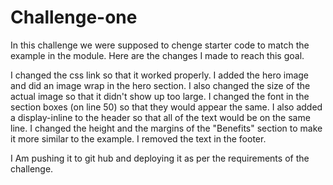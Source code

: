 # Challenge-one

In this challenge we were supposed to chenge starter code to match the example in the module. Here are the changes I made to reach this goal.

I changed the css link so that it worked properly.
I added the hero image and did an image wrap in the hero section.
 I also changed the size of the actual image so that it didn't show up too large.
I changed the font in the section boxes (on line 50) so that they would appear the same.
I also added a display-inline to the header so that all of the text would be on the same line.
I changed the height and the margins of the "Benefits" section to make it more similar to the example.
I removed the text in the footer.

I Am pushing it to git hub and deploying it as per the requirements of the challenge.
